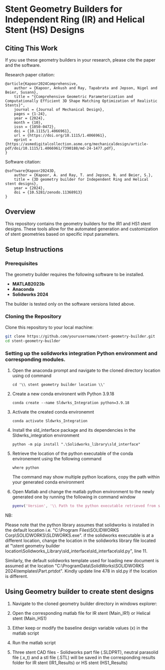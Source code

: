 # Stent Geometry Builders for Independent Ring (IR) and Helical Stent (HS) Designs

## Citing This Work

If you use these geometry builders in your research, please cite the paper and the software.

Research paper citation:
```
@article{Kapoor2024Comprehensive,
    author = {Kapoor, Ankush and Ray, Tapabrata and Jepson, Nigel and Beier, Susann},
    title = "{Comprehensive Geometric Parameterization and Computationally Efficient 3D Shape Matching Optimization of Realistic Stents}",
    journal = {Journal of Mechanical Design},
    pages = {1-24},
    year = {2024},
    month = {10},
    issn = {1050-0472},
    doi = {10.1115/1.4066961},
    url = {https://doi.org/10.1115/1.4066961},
    eprint = {https://asmedigitalcollection.asme.org/mechanicaldesign/article-pdf/doi/10.1115/1.4066961/7390188/md-24-1477.pdf},
}
```
Software citation:
```
@software{Kapoor20243D,
    author = {Kapoor, A. and Ray, T. and Jepson, N. and Beier, S.},
    title = {3D geometry builder for Independent Ring and Helical stent designs},
    year = {2024},
    doi = {10.5281/zenodo.11368913}
}
```

## Overview

This repository contains the geometry builders for the IR1 and HS1 stent designs. These tools allow for the automated generation and customization of stent geometries based on specific input parameters.

## Setup Instructions

### Prerequisites

The geometry builder requires the following software to be installed. 

- **MATLAB2023b** 
- **Anaconda**
-  **Solidworks 2024**

The builder is tested only on the software versions listed above.

### Cloning the Repository

Clone this repository to your local machine:

```bash
git clone https://github.com/yourusername/stent-geometry-builder.git
cd stent-geometry-builder
```
### Setting up the solidworks integration Python environment and corresponding modules. 

1. Open the anaconda prompt and navigate to the cloned directory location using cd command
    ```conda
    cd '\\ stent geometry builder location \\'
    ```

2. Create a new conda environent with Python 3.9.18 
    ```conda
    conda create --name Sldwrks_Integration python=3.9.18
    ```

3. Activate the created conda environemnt
    ```conda
    conda activate Sldwrks_Integration
    ```

4. Install the sld_interface package and its dependencies in the Sldwrks_integration environment
    ```conda
    python -m pip install ".\Solidworks_library\sld_interface"
    ```

5. Retrieve the location of the python executable of the conda environement using the following command
    ```conda
    where python
    ```
    The command may show multiple python locations, copy the path within your generated conda environment

6. Open Matlab and change the matlab python environment to the newly generated one by running the following in command window
    ```matlab
    pyenv('Version', '\\ Path to the python executable retrieved from step 5 \\')
    ```

NB: 

Please note that the python library assumes that solidworks is installed in the default location i.e. "C:\Program Files\SOLIDWORKS Corp\SOLIDWORKS\SLDWORKS.exe". if the solidworks executable is at a different location, change the location in the solidworks library file located at "\stent geometry builder location\Solidworks_Library\sld_interface\sld_interface\sld.py", line 11. 

Similarly, the default solidworks template used for loading new document is assumed at the location "C:\ProgramData\SolidWorks\SOLIDWORKS 2024\templates\Part.prtdot". Kindly update line 478 in sld.py if the location is different. 

## Using Geometry builder to create stent designs

1. Navigate to the cloned geometry builder directory in windows explorer:

2. Open the corresponding matlab file for IR stent (Main_IR1) or Helical stent (Main_HS1)

3. Either keep or modify the baseline design variable values (x) in the matlab script

4. Run the matlab script

5. Three stent CAD files - Solidworks part file (.SLDPRT), neutral parasolid file (.x_t) and a stl file (.STL) will be saved in the corresponding results folder for IR stent (IR1_Results) or HS stent (HS1_Results)


